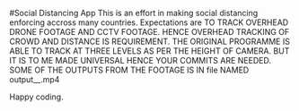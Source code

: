 #Social Distancing App
This is an effort in making social distancing enforcing accross many countries. Expectations are TO TRACK OVERHEAD DRONE FOOTAGE AND CCTV FOOTAGE. HENCE OVERHEAD TRACKING OF CROWD AND DISTANCE IS REQUIREMENT. THE ORIGINAL PROGRAMME IS ABLE TO TRACK AT THREE LEVELS AS PER THE HEIGHT OF CAMERA. BUT IT IS TO ME MADE UNIVERSAL HENCE YOUR COMMITS ARE NEEDED. SOME OF THE OUTPUTS FROM THE FOOTAGE IS IN file NAMED output__.mp4

Happy coding.
